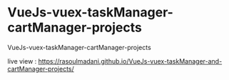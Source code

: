 # VueJs-vuex-taskManager-cartManager-projects
 VueJs-vuex-taskManager-cartManager-projects


live view : https://rasoulmadani.github.io/VueJs-vuex-taskManager-and-cartManager-projects/
